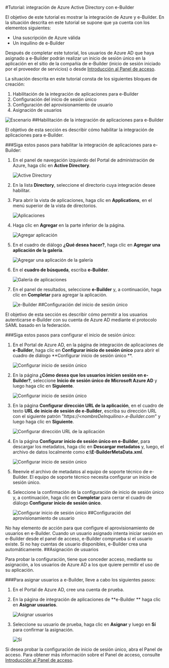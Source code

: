 <properties 
    pageTitle="Tutorial: integración de Azure Active Directory con e-Builder | Microsoft Azure" 
    description="Aprenda a usar e-Builder con Azure Active Directory para habilitar el inicio de sesión único, el aprovisionamiento automático, etc." 
    services="active-directory" 
    authors="jeevansd"  
    documentationCenter="na" 
    manager="stevenpo"/>
<tags 
    ms.service="active-directory" 
    ms.devlang="na" 
    ms.topic="article" 
    ms.tgt_pltfrm="na" 
    ms.workload="identity" 
    ms.date="01/14/2016" 
    ms.author="jeedes" />

#Tutorial: integración de Azure Active Directory con e-Builder
  
El objetivo de este tutorial es mostrar la integración de Azure y e-Builder. En la situación descrita en este tutorial se supone que ya cuenta con los elementos siguientes:

-   Una suscripción de Azure válida
-   Un inquilino de e-Builder
  
Después de completar este tutorial, los usuarios de Azure AD que haya asignado a e-Builder podrán realizar un inicio de sesión único en la aplicación en el sitio de la compañía de e-Builder (inicio de sesión iniciado por el proveedor de servicios) o desde [Introducción al Panel de acceso](active-directory-saas-access-panel-introduction.md).
  
La situación descrita en este tutorial consta de los siguientes bloques de creación:

1.  Habilitación de la integración de aplicaciones para e-Builder
2.  Configuración del inicio de sesión único
3.  Configuración del aprovisionamiento de usuario
4.  Asignación de usuarios

![Escenario](./media/active-directory-saas-e-builder-tutorial/IC777378.png "Escenario")
##Habilitación de la integración de aplicaciones para e-Builder
  
El objetivo de esta sección es describir cómo habilitar la integración de aplicaciones para e-Builder.

###Siga estos pasos para habilitar la integración de aplicaciones para e-Builder:

1.  En el panel de navegación izquierdo del Portal de administración de Azure, haga clic en **Active Directory**.

    ![Active Directory](./media/active-directory-saas-e-builder-tutorial/IC700993.png "Active Directory")

2.  En la lista **Directory**, seleccione el directorio cuya integración desee habilitar.

3.  Para abrir la vista de aplicaciones, haga clic en **Applications**, en el menú superior de la vista de directorios.

    ![Aplicaciones](./media/active-directory-saas-e-builder-tutorial/IC700994.png "Aplicaciones")

4.  Haga clic en **Agregar** en la parte inferior de la página.

    ![Agregar aplicación](./media/active-directory-saas-e-builder-tutorial/IC749321.png "Agregar aplicación")

5.  En el cuadro de diálogo **¿Qué desea hacer?**, haga clic en **Agregar una aplicación de la galería**.

    ![Agregar una aplicación de la galería](./media/active-directory-saas-e-builder-tutorial/IC749322.png "Agregar una aplicación de la galería")

6.  En el **cuadro de búsqueda**, escriba **e-Builder**.

    ![Galería de aplicaciones](./media/active-directory-saas-e-builder-tutorial/IC777379.png "Galería de aplicaciones")

7.  En el panel de resultados, seleccione **e-Builder** y, a continuación, haga clic en **Completar** para agregar la aplicación.

    ![e-Builder](./media/active-directory-saas-e-builder-tutorial/IC777380.png "e-Builder")
##Configuración del inicio de sesión único
  
El objetivo de esta sección es describir cómo permitir a los usuarios autenticarse e-Builder con su cuenta de Azure AD mediante el protocolo SAML basado en la federación.

###Siga estos pasos para configurar el inicio de sesión único:

1.  En el Portal de Azure AD, en la página de integración de aplicaciones de **e-Builder**, haga clic en **Configurar inicio de sesión único** para abrir el cuadro de diálogo **Configurar inicio de sesión único **.

    ![Configurar inicio de sesión único](./media/active-directory-saas-e-builder-tutorial/IC777381.png "Configurar inicio de sesión único")

2.  En la página **¿Cómo desea que los usuarios inicien sesión en e-Builder?**, seleccione **Inicio de sesión único de Microsoft Azure AD** y luego haga clic en **Siguiente**.

    ![Configurar inicio de sesión único](./media/active-directory-saas-e-builder-tutorial/IC777382.png "Configurar inicio de sesión único")

3.  En la página **Configurar dirección URL de la aplicación**, en el cuadro de texto **URL de inicio de sesión de e-Builder**, escriba su dirección URL con el siguiente patrón "*https://\<nombreDeInquilino>.e-Builder.com*" y luego haga clic en **Siguiente**.

    ![Configurar dirección URL de la aplicación](./media/active-directory-saas-e-builder-tutorial/IC777383.png "Configurar dirección URL de la aplicación")

4.  En la página **Configurar inicio de sesión único en e-Builder**, para descargar los metadatos, haga clic en **Descargar metadatos** y, luego, el archivo de datos localmente como **c:\\E-BuilderMetaData.xml**.

    ![Configurar inicio de sesión único](./media/active-directory-saas-e-builder-tutorial/IC777384.png "Configurar inicio de sesión único")

5.  Reenvíe el archivo de metadatos al equipo de soporte técnico de e-Builder. El equipo de soporte técnico necesita configurar un inicio de sesión único.

6.  Seleccione la confirmación de la configuración de inicio de sesión único y, a continuación, haga clic en **Completar** para cerrar el cuadro de diálogo **Configurar inicio de sesión único**.

    ![Configurar inicio de sesión único](./media/active-directory-saas-e-builder-tutorial/IC777385.png "Configurar inicio de sesión único")
##Configuración del aprovisionamiento de usuario
  
No hay elemento de acción para que configure el aprovisionamiento de usuarios en e-Builder. Cuando un usuario asignado intenta iniciar sesión en e-Builder desde el panel de acceso, e-Builder comprueba si el usuario existe. Si no hay cuentas de usuario disponibles, e-Builder crea una automáticamente.
##Asignación de usuarios
  
Para probar la configuración, tiene que conceder acceso, mediante su asignación, a los usuarios de Azure AD a los que quiere permitir el uso de su aplicación.

###Para asignar usuarios a e-Builder, lleve a cabo los siguientes pasos:

1.  En el Portal de Azure AD, cree una cuenta de prueba.

2.  En la página de integración de aplicaciones de **e-Builder ** haga clic en **Asignar usuarios**.

    ![Asignar usuarios](./media/active-directory-saas-e-builder-tutorial/IC777386.png "Asignar usuarios")

3.  Seleccione su usuario de prueba, haga clic en **Asignar** y luego en **Sí** para confirmar la asignación.

    ![Sí](./media/active-directory-saas-e-builder-tutorial/IC767830.png "Sí")
  
Si desea probar la configuración de inicio de sesión único, abra el Panel de acceso. Para obtener más información sobre el Panel de acceso, consulte [Introducción al Panel de acceso](active-directory-saas-access-panel-introduction.md).

<!---HONumber=AcomDC_0121_2016-->